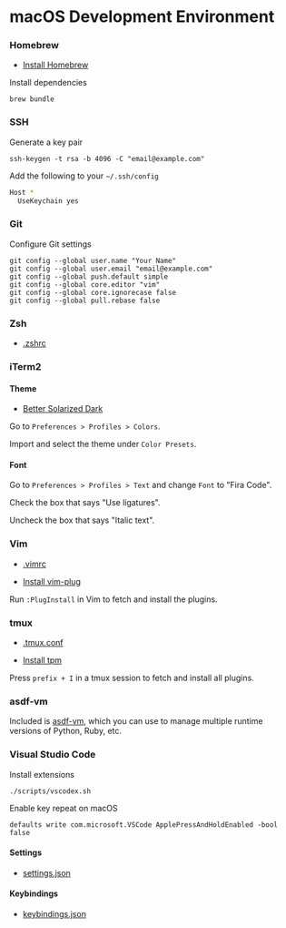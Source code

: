 # macOS Development Environment

### Homebrew

- [Install Homebrew](https://brew.sh)

Install dependencies

    brew bundle

### SSH

Generate a key pair

    ssh-keygen -t rsa -b 4096 -C "email@example.com"

Add the following to your `~/.ssh/config`

```sh
Host *
  UseKeychain yes
```

### Git

Configure Git settings

    git config --global user.name "Your Name"
    git config --global user.email "email@example.com"
    git config --global push.default simple
    git config --global core.editor "vim"
    git config --global core.ignorecase false
    git config --global pull.rebase false

### Zsh

- [.zshrc](https://github.com/joshcummingsdesign/mac-dev-env/tree/master/dotfiles/.zshrc)

### iTerm2

#### Theme

- [Better Solarized Dark](https://github.com/joshcummingsdesign/mac-dev-env/tree/master/themes)

Go to `Preferences > Profiles > Colors`.

Import and select the theme under `Color Presets`.

#### Font

Go to `Preferences > Profiles > Text` and change `Font` to "Fira Code".

Check the box that says "Use ligatures".

Uncheck the box that says "Italic text".

### Vim

- [.vimrc](https://github.com/joshcummingsdesign/mac-dev-env/tree/master/dotfiles/.vimrc)

- [Install vim-plug](https://github.com/junegunn/vim-plug)

Run `:PlugInstall` in Vim to fetch and install the plugins.

### tmux

- [.tmux.conf](https://github.com/joshcummingsdesign/mac-dev-env/tree/master/dotfiles/.tmux.conf)

- [Install tpm](https://github.com/tmux-plugins/tpm)

Press `prefix + I` in a tmux session to fetch and install all plugins.

### asdf-vm

Included is [asdf-vm](https://asdf-vm.com/#/core-manage-plugins), which you can use to manage multiple runtime versions of Python, Ruby, etc.

### Visual Studio Code

Install extensions

    ./scripts/vscodex.sh

Enable key repeat on macOS

    defaults write com.microsoft.VSCode ApplePressAndHoldEnabled -bool false

#### Settings

- [settings.json](https://github.com/joshcummingsdesign/mac-dev-env/tree/master/dotfiles/.vscode/settings.json)

#### Keybindings

- [keybindings.json](https://github.com/joshcummingsdesign/mac-dev-env/tree/master/dotfiles/.vscode/keybindings.json)
